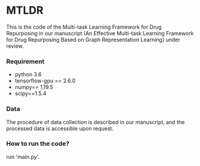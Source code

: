 # MTLDR
This is the code of the Multi-task Learning Framework for Drug Repurposing in our manuscript (An Effective Multi-task Learning Framework for Drug Repurposing Based on Graph Representation
Learning) under review.

### Requirement
- python 3.6
- tensorflow-gpu == 2.6.0
- numpy== 1.19.5
- scipy==1.5.4

### Data
The procedure of data collection is described in our manuscript, and the processed data is accessible upon request.


### How to run the code?
run 'main.py'.
